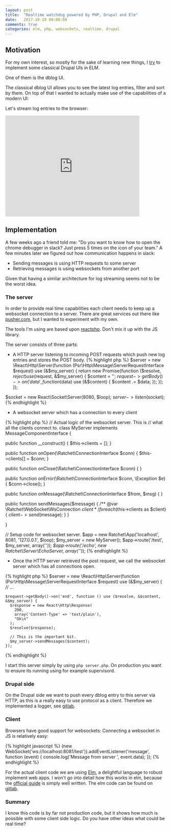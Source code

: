 ```yaml
---
layout: post
title:  "Realtime watchdog powered by PHP, Drupal and Elm"
date:   2017-10-10 00:00:00
comments: true
categories: elm, php, websockets, realtime, drupal
---
```


## Motivation
For my own interest, so mostly for the sake of learning new things, I [try](https://gitlab.com/dawehner/admin_ui_elm) to implement some classical Drupal UIs in ELM.

One of them is the dblog UI.

The classical dblog UI allows you to see the latest log entries, filter and sort by them.
On top of that I wanted to actually make use of the capabilities of a modern UI:

Let's stream log entries to the browser:

<iframe width="420" height="315" src="https://youtube.com/embed/H0EINy-cYZo" frameborder="0" allowfullscreen></iframe>


## Implementation

A few weeks ago a friend told me: "Do you want to know how to open the chrome debugger in slack? Just press 5 times on the icon of your team." A few minutes later we figured out how communication happens in slack:

* Sending messages is using HTTP requests to some server
* Retrieving messages is using websockets from another port

Given that having a similar architecture for log streaming seems not to be the worst idea.

### The server

In order to provide real time capabilities each client needs to keep up a websocket connection
to a server. There are great services out there like [pusher.com](https://pusher.com/), but I
wanted to experiment with my own.


The tools I'm using are based upon [reactphp](http://reactphp.org). Don't mix it up with the JS library.

The server consists of three parts:

* A HTTP server listening to incoming POST requests which push new log entries
  and stores the POST body.
{% highlight php %}
$server = new \React\Http\Server(function (Psr\Http\Message\ServerRequestInterface $request) use (&$my_server) {
  return new Promise(function ($resolve, $reject) use ($request, &$my_server) {
    $content = '';
    $request->getBody()->on('data', function ($data) use (&$content) {
      $content .= $data;
    });
  });
});

$socket = new React\Socket\Server(8080, $loop);
$server->listen($socket);
{% endhighlight %}
  
* A websocket server which has a connection to every client

{% highlight php %}
// Actual logic of the websocket server. This is 
// what all the clients connect to.
class MyServer implements MessageComponentInterface {

  public function __construct() {
      $this->clients = [];
  }

  public function onOpen(\Ratchet\ConnectionInterface $conn) {
      $this->clients[] = $conn;
  }

  public function onClose(\Ratchet\ConnectionInterface $conn) { }

  public function onError(\Ratchet\ConnectionInterface $conn, \Exception $e) {
      $conn->close();
  }

  public function onMessage(\Ratchet\ConnectionInterface $from, $msg) { }

  public function sendMessages($message) {
    /** @var \Ratchet\WebSocket\WsConnection $client */
    foreach ($this->clients as $client) {
      $client->send($message);
    }
  }

}

// Setup code for websocket server.
$app = new Ratchet\App('localhost', 8081, '127.0.0.1', $loop);
$my_server = new MyServer();
$app->route('/test', $my_server, array('*'));
$app->route('/echo', new Ratchet\Server\EchoServer, array('*'));
{% endhighlight %}

* Once the HTTP server retrieved the post request, we call the websocket server
  which has all connections open.

{% highlight php %}
$server = new \React\Http\Server(function (Psr\Http\Message\ServerRequestInterface $request) use (&$my_server) {
   // ...

    $request->getBody()->on('end', function () use ($resolve, &$content, &$my_server) {
      $response = new React\Http\Response(
        200,
        array('Content-Type' => 'text/plain'),
        "Ok\n"
      );
      $resolve($response);

      // This is the important bit.
      $my_server->sendMessages($content);
    });
{% endhighlight %}

I start this server simply by using <code>php server.php</code>. On production you want to ensure
its running using for example supervisord.

### Drupal side

On the Drupal side we want to push every dblog entry to this server via HTTP, as this is
a really easy to use protocol as a client.
Therefore we implemented a logger, see [gitlab](https://gitlab.com/dawehner/admin_ui_elm/blob/8.x-1.x/dblog_websocket/src/Logger.php).

### Client

Browsers have good support for websockets:
Connecting a websocket in JS is relatively easy:

{% highlight javascript %}
(new WebSocket('ws://localhost:8081/test')).addEventListener('message', function (event) {
    console.log('Message from server ', event.data);
});
{% endhighlight %}

For the actual client code we are using [Elm](http://elm-lang.org/), a delightful language to robust implement web apps.
I won't go into detail how this works in elm, because the [official guide](https://guide.elm-lang.org/architecture/effects/web_sockets.html) is simply well written.
The elm code can be found on [gitlab](https://gitlab.com/dawehner/admin_ui_elm/blob/8.x-1.x/elm-dblog/src/App.elm).

### Summary

I know this code is by far not production code, but it shows how much is possible with some client side logic. Do you have other ideas what could be real time?
